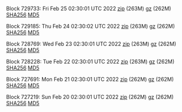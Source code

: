 Block 729733: Fri Feb 25 02:30:01 UTC 2022 [zip](https://files.01coin.io/mainnet/2022-02-25/bootstrap.dat.zip) (263M) [gz](https://files.01coin.io/mainnet/2022-02-25/bootstrap.dat.tar.gz) (262M) [SHA256](https://files.01coin.io/mainnet/2022-02-25/sha256.txt) [MD5](https://files.01coin.io/mainnet/2022-02-25/md5.txt)

Block 729185: Thu Feb 24 02:30:02 UTC 2022 [zip](https://files.01coin.io/mainnet/2022-02-24/bootstrap.dat.zip) (263M) [gz](https://files.01coin.io/mainnet/2022-02-24/bootstrap.dat.tar.gz) (262M) [SHA256](https://files.01coin.io/mainnet/2022-02-24/sha256.txt) [MD5](https://files.01coin.io/mainnet/2022-02-24/md5.txt)

Block 728769: Wed Feb 23 02:30:01 UTC 2022 [zip](https://files.01coin.io/mainnet/2022-02-23/bootstrap.dat.zip) (263M) [gz](https://files.01coin.io/mainnet/2022-02-23/bootstrap.dat.tar.gz) (262M) [SHA256](https://files.01coin.io/mainnet/2022-02-23/sha256.txt) [MD5](https://files.01coin.io/mainnet/2022-02-23/md5.txt)

Block 728228: Tue Feb 22 02:30:01 UTC 2022 [zip](https://files.01coin.io/mainnet/2022-02-22/bootstrap.dat.zip) (263M) [gz](https://files.01coin.io/mainnet/2022-02-22/bootstrap.dat.tar.gz) (262M) [SHA256](https://files.01coin.io/mainnet/2022-02-22/sha256.txt) [MD5](https://files.01coin.io/mainnet/2022-02-22/md5.txt)

Block 727691: Mon Feb 21 02:30:01 UTC 2022 [zip](https://files.01coin.io/mainnet/2022-02-21/bootstrap.dat.zip) (262M) [gz](https://files.01coin.io/mainnet/2022-02-21/bootstrap.dat.tar.gz) (262M) [SHA256](https://files.01coin.io/mainnet/2022-02-21/sha256.txt) [MD5](https://files.01coin.io/mainnet/2022-02-21/md5.txt)

Block 727219: Sun Feb 20 02:30:01 UTC 2022 [zip](https://files.01coin.io/mainnet/2022-02-20/bootstrap.dat.zip) (262M) [gz](https://files.01coin.io/mainnet/2022-02-20/bootstrap.dat.tar.gz) (262M) [SHA256](https://files.01coin.io/mainnet/2022-02-20/sha256.txt) [MD5](https://files.01coin.io/mainnet/2022-02-20/md5.txt)
